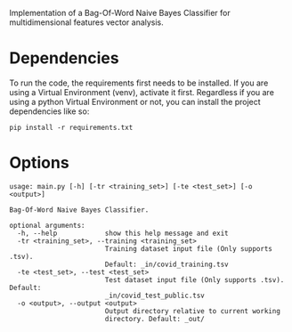 Implementation of a Bag-Of-Word Naive Bayes Classifier for multidimensional features vector analysis.

# Dependencies
To run the code, the requirements first needs to be installed.
If you are using a Virtual Environment (venv), activate it first.
Regardless if you are using a python Virtual Environment or not, you can install the project dependencies like so:
```
pip install -r requirements.txt
```

# Options
```
usage: main.py [-h] [-tr <training_set>] [-te <test_set>] [-o <output>]

Bag-Of-Word Naive Bayes Classifier.

optional arguments:
  -h, --help            show this help message and exit
  -tr <training_set>, --training <training_set>
                        Training dataset input file (Only supports .tsv).
                        Default: _in/covid_training.tsv
  -te <test_set>, --test <test_set>
                        Test dataset input file (Only supports .tsv). Default:
                        _in/covid_test_public.tsv
  -o <output>, --output <output>
                        Output directory relative to current working
                        directory. Default: _out/
```